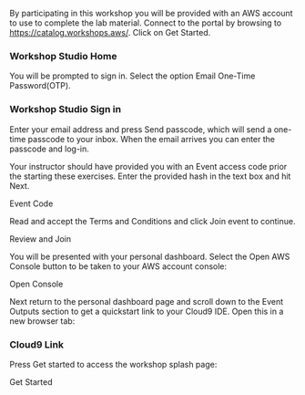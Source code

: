 By participating in this workshop you will be provided with an AWS account to use to complete the lab material. Connect to the portal by browsing to https://catalog.workshops.aws/. Click on Get Started.

### Workshop Studio Home

You will be prompted to sign in. Select the option Email One-Time Password(OTP).

### Workshop Studio Sign in

Enter your email address and press Send passcode, which will send a one-time passcode to your inbox. When the email arrives you can enter the passcode and log-in.

Your instructor should have provided you with an Event access code prior the starting these exercises. Enter the provided hash in the text box and hit Next.

Event Code

Read and accept the Terms and Conditions and click Join event to continue.

Review and Join

You will be presented with your personal dashboard. Select the Open AWS Console button to be taken to your AWS account console:

Open Console

Next return to the personal dashboard page and scroll down to the Event Outputs section to get a quickstart link to your Cloud9 IDE. Open this in a new browser tab:

### Cloud9 Link

Press Get started to access the workshop splash page:

Get Started
